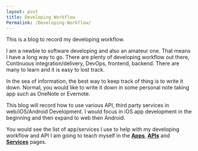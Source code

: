 ```yaml
---
layout: post
title: Developing Workflow
Permalink: /Developing-Workflow/
---
```


This is a blog to record my developing workflow.

I am a newbie to software developing and also an amateur one. That means I have a long way to go. There are plenty of developing workflow out there, Continuous integration/delivery, DevOps, frontend, backend. There are many to learn and it is easy to lost track.

In the sea of information, the best way to keep track of thing is to write it down. Normal, you would like to write it down in some personal note taking app such as OneNote or Evernote. 

This blog will record how to use various API, third party services in web/iOS/Android Development. I would focus in iOS app development in the beginning and then expand to web then Android.

You would see the list of app/services I use to help with my developing workflow and API I am going to teach myself in the [**Apps**](), [**APIs**]() and [**Services**]() pages.

